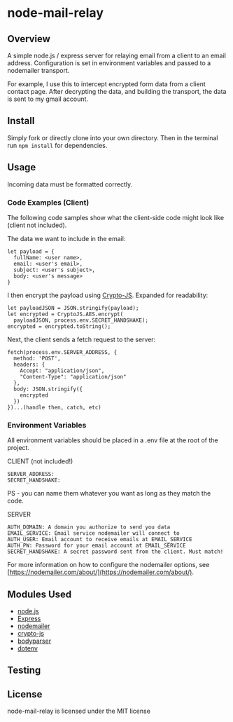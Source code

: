 # node-mail-relay


## Overview
A simple node.js / express server for relaying email from a client to an email address. Configuration is set in environment variables and passed to a nodemailer transport.

For example, I use this to intercept encrypted form data from a client contact page. After decrypting the data, and building the transport, the data is sent to my gmail account.

## Install
Simply fork or directly clone into your own directory.
Then in the terminal run `npm install` for dependencies.

## Usage
Incoming data must be formatted correctly.

### Code Examples (Client)
The following code samples show what the client-side code might look like (client not included).

The data we want to include in the email:

```
let payload = {
  fullName: <user name>,
  email: <user's email>,
  subject: <user's subject>,
  body: <user's message>
}
```

I then encrypt the payload using [Crypto-JS](https://github.com/brix/crypto-js). Expanded for readability:

```
let payloadJSON = JSON.stringify(payload);
let encrypted = CryptoJS.AES.encrypt(
  payloadJSON, process.env.SECRET_HANDSHAKE);
encrypted = encrypted.toString();
```

Next, the client sends a fetch request to the server:

```
fetch(process.env.SERVER_ADDRESS, {
  method: 'POST',
  headers: {
    Accept: "application/json",
    "Content-Type": "application/json"
  },
  body: JSON.stringify({
    encrypted
  })
})...(handle then, catch, etc)
```
### Environment Variables
All environment variables should be placed in a .env file at the root of the project.

CLIENT (not included!)

```
SERVER_ADDRESS:
SECRET_HANDSHAKE:
```
PS - you can name them whatever you want as long as they match the code.

SERVER

```
AUTH_DOMAIN: A domain you authorize to send you data
EMAIL_SERVICE: Email service nodemailer will connect to
AUTH_USER: Email account to receive emails at EMAIL_SERVICE
AUTH_PW: Password for your email account at EMAIL_SERVICE
SECRET_HANDSHAKE: A secret password sent from the client. Must match!
```
For more information on how to configure the nodemailer options, see [https://nodemailer.com/about/](https://nodemailer.com/about/).
## Modules Used
* [node.js](https://nodejs.org/en/)
* [Express](https://expressjs.com/)
* [nodemailer](https://nodemailer.com/about/)
* [crypto-js](https://github.com/brix/crypto-js)
* [bodyparser](https://github.com/expressjs/body-parser)
* [dotenv](https://www.npmjs.com/package/dotenv)

## Testing

## License

node-mail-relay is licensed under the MIT license
